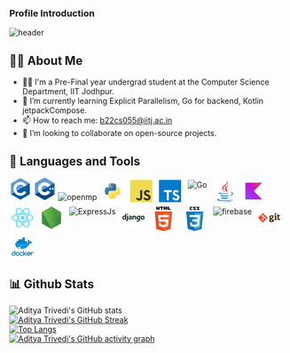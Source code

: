
### Profile Introduction
![header](https://capsule-render.vercel.app/api?text=Hi%20Aditya%20Trivedi%20here!&animation=fadeIn&type=waving&color=gradient&height=100)

## 🙋‍♂️ About Me
- 👨‍🎓 I'm a Pre-Final year undergrad student at the Computer Science Department, IIT Jodhpur.
- 🌱 I’m currently learning Explicit Parallelism, Go for backend, Kotlin jetpackCompose.
- 📫 How to reach me: b22cs055@iitj.ac.in
- 👯 I’m looking to collaborate on open-source projects.

## 🚀 Languages and Tools
<p align="left">
<img src="https://raw.githubusercontent.com/devicons/devicon/master/icons/c/c-original.svg" alt="c" width="40" height="40"/>
<img src="https://raw.githubusercontent.com/devicons/devicon/master/icons/cplusplus/cplusplus-original.svg" alt="cplusplus" width="40" height="40"/>
<img src="https://www.openmp.org/wp-content/uploads/openmp-header-logo-100h.png" alt="openmp" width="60" height="40"/>
<img src="https://raw.githubusercontent.com/github/explore/80688e429a7d4ef2fca1e82350fe8e3517d3494d/topics/python/python.png" alt="Python" height="40" style="vertical-align:top; margin:4px">
<img src="https://raw.githubusercontent.com/github/explore/80688e429a7d4ef2fca1e82350fe8e3517d3494d/topics/javascript/javascript.png" alt="Javascript" height="40" style="vertical-align:top; margin:4px">
<img src="https://raw.githubusercontent.com/github/explore/80688e429a7d4ef2fca1e82350fe8e3517d3494d/topics/typescript/typescript.png" alt="Typescript" height="40" style="vertical-align:top; margin:4px">
<img src="https://external-content.duckduckgo.com/iu/?u=https%3A%2F%2Ftse1.mm.bing.net%2Fth%3Fid%3DOIP.UehqwelgbACegIyji6cKqwHaHa%26pid%3DApi%26h%3D160&f=1&ipt=befc83a238526296777a13c658c2527400b5dcb96865d53a413a4d89c439c6e9&ipo=images" alt="Go" height="40" style="vertical-align:top; margin:4px; background-color:white">
<img src="https://raw.githubusercontent.com/devicons/devicon/master/icons/java/java-original.svg" alt="Java" height="40" style="vertical-align:top; margin:4px">
<img src="https://raw.githubusercontent.com/devicons/devicon/master/icons/kotlin/kotlin-original.svg" alt="Kotlin" height="40" style="vertical-align:top; margin:4px">

<img src="https://raw.githubusercontent.com/devicons/devicon/master/icons/react/react-original.svg" alt="React" height="40" style="vertical-align:top; margin:4px">

<img src="https://raw.githubusercontent.com/devicons/devicon/master/icons/nodejs/nodejs-original.svg" alt="NodeJs" height="40" style="vertical-align:top; margin:4px">
<img src="https://external-content.duckduckgo.com/iu/?u=https%3A%2F%2Ftse1.mm.bing.net%2Fth%3Fid%3DOIP.1ji9NLQl3sOXktSoEYnt3wHaHa%26pid%3DApi&f=1&ipt=f1b02db62cf67f150faf108c6579c7ec196de39bcaebeeba774cc2178cf22a73&ipo=images" alt="ExpressJs" height="40" style="vertical-align:top; margin:4px">

<img src="https://raw.githubusercontent.com/github/explore/80688e429a7d4ef2fca1e82350fe8e3517d3494d/topics/django/django.png" alt="django" height="40" style="vertical-align:top; margin:4px">
<img src="https://raw.githubusercontent.com/github/explore/80688e429a7d4ef2fca1e82350fe8e3517d3494d/topics/html/html.png" alt="HTML" height="44" style="vertical-align:top; margin:4px">
<img src="https://raw.githubusercontent.com/github/explore/80688e429a7d4ef2fca1e82350fe8e3517d3494d/topics/css/css.png" alt="CSS" height="44" style="vertical-align:top; margin:4px">
<img src="https://duckduckgo.com/?q=psql%20image&iax=images&ia=images&iai=https://dataera.com.tr/wp-content/uploads/2018/07/postgresql-logo-1-820x450.jpg&t=brave" alt="firebase" height="40" style="vertical-align:top; margin:4px">
<img src="https://raw.githubusercontent.com/github/explore/80688e429a7d4ef2fca1e82350fe8e3517d3494d/topics/git/git.png" alt="git" height="40" style="vertical-align:top; margin:4px">
<img src="https://raw.githubusercontent.com/github/explore/80688e429a7d4ef2fca1e82350fe8e3517d3494d/topics/docker/docker.png" alt="Docker" height="40" style="vertical-align:top; margin:4px">
</p>


## 📊 Github Stats
![Aditya Trivedi's GitHub stats](https://github-readme-stats.vercel.app/api?username=adit4443ya&show_icons=true&theme=github_dark&hide_border=True)\
[![Aditya Trivedi's GitHub Streak](https://github-readme-streak-stats.herokuapp.com/?user=adit4443ya&currStreakNum=2FD3EB&fire=pink&sideLabels=F00&date_format=[Y.]n.j&theme=github-dark-blue)](https://git.io/streak-stats)\
[![Top Langs](https://github-readme-stats.vercel.app/api/top-langs/?username=adit4443ya&layout=compact&theme=github_dark&hide_border=True&langs_count=10)]()\
[![Aditya Trivedi's GitHub activity graph](https://activity-graph.herokuapp.com/graph?username=adit4443ya&custom_title=Aditya's%20contribution%20graph&hide_border=true&theme=react-dark)]()

